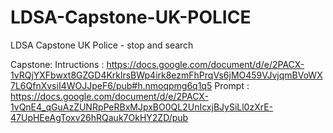 # LDSA-Capstone-UK-POLICE
LDSA Capstone UK Police - stop and search 

Capstone: Intructions : https://docs.google.com/document/d/e/2PACX-1vRQjYXFbwxt8GZGD4KrklrsBWp4irk8ezmFhPrqVs6jMO459VJvjqmBVoWX7L6QfnXvsiI4WOJJpeF6/pub#h.nmoqpmg6q1q5
Prompt : https://docs.google.com/document/d/e/2PACX-1vQnE4_qGuAzZUNRpPeRBxMJpxBO0QL2UnIcxjBJySiLl0zXrE-47UpHEeAgToxv26hRQauk7OkHY2ZD/pub
